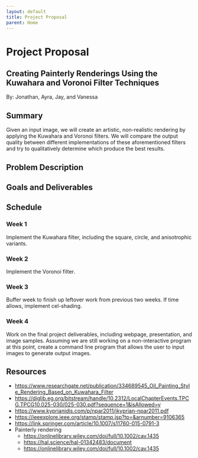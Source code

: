 ```yaml
---
layout: default
title: Project Proposal
parent: Home
---
```


# Project Proposal

## Creating Painterly Renderings Using the Kuwahara and Voronoi Filter Techniques

By: Jonathan, Ayra, Jay, and Vanessa

## Summary

Given an input image, we will create an artistic, non-realistic rendering by applying the Kuwahara and Voronoi filters. We will compare the output quality between different implementations of these aforementioned filters and try to qualitatively determine which produce the best results.

## Problem Description

## Goals and Deliverables

## Schedule

### Week 1

Implement the Kuwahara filter, including the square, circle, and anisotrophic variants.

### Week 2

Implement the Voronoi filter.

### Week 3

Buffer week to finish up leftover work from previous two weeks. If time allows, implement cel-shading.

### Week 4

Work on the final project deliverables, including webpage, presentation, and image samples. Assuming we are still working on a non-interactive program at this point, create a command line program that allows the user to input images to generate output images.

## Resources

-   https://www.researchgate.net/publication/334689545_Oil_Painting_Style_Rendering_Based_on_Kuwahara_Filter
-   https://diglib.eg.org/bitstream/handle/10.2312/LocalChapterEvents.TPCG.TPCG10.025-030/025-030.pdf?sequence=1&isAllowed=y
-   https://www.kyprianidis.com/p/npar2011/jkyprian-npar2011.pdf
-   https://ieeexplore.ieee.org/stamp/stamp.jsp?tp=&arnumber=9106365
-   https://link.springer.com/article/10.1007/s11760-015-0791-3
-   Painterly rendering
    -   https://onlinelibrary.wiley.com/doi/full/10.1002/cav.1435
    -   https://hal.science/hal-01342483/document
    -   https://onlinelibrary.wiley.com/doi/full/10.1002/cav.1435
